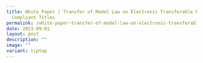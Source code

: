 ```yaml
---
title: White Paper | Transfer of Model Law on Electronic Transferable Records
  Compliant Titles
permalink: /white-paper-transfer-of-model-law-on-electronic-transferable-records-compliant-titles/
date: 2023-09-01
layout: post
description: ""
image: ""
variant: tiptap
---
```

